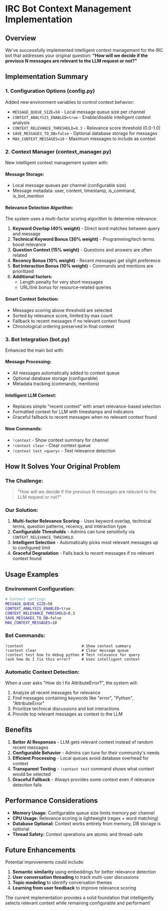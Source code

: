 # IRC Bot Context Management Implementation

## Overview

We've successfully implemented intelligent context management for the IRC bot that addresses your original question: **"How will we decide if the previous N messages are relevant to the LLM request or not?"**

## Implementation Summary

### 1. **Configuration Options** (config.py)
Added new environment variables to control context behavior:
- `MESSAGE_QUEUE_SIZE=50` - Local message queue size per channel
- `CONTEXT_ANALYSIS_ENABLED=true` - Enable/disable intelligent context analysis
- `CONTEXT_RELEVANCE_THRESHOLD=0.3` - Relevance score threshold (0.0-1.0)
- `SAVE_MESSAGES_TO_DB=false` - Optional database storage for messages
- `MAX_CONTEXT_MESSAGES=10` - Maximum messages to include as context

### 2. **Context Manager** (context_manager.py)
New intelligent context management system with:

#### **Message Storage:**
- Local message queues per channel (configurable size)
- Message metadata: user, content, timestamp, is_command, is_bot_mention

#### **Relevance Detection Algorithm:**
The system uses a multi-factor scoring algorithm to determine relevance:

1. **Keyword Overlap (40% weight)** - Direct word matches between query and message
2. **Technical Keyword Bonus (30% weight)** - Programming/tech terms boost relevance
3. **Question Context (15% weight)** - Questions and answers are often related
4. **Recency Bonus (10% weight)** - Recent messages get slight preference
5. **Bot Interaction Bonus (10% weight)** - Commands and mentions are prioritized
6. **Additional factors:**
   - Length penalty for very short messages
   - URL/link bonus for resource-related queries

#### **Smart Context Selection:**
- Messages scoring above threshold are selected
- Sorted by relevance score, limited by max count
- Fallback to recent messages if no relevant context found
- Chronological ordering preserved in final context

### 3. **Bot Integration** (bot.py)
Enhanced the main bot with:

#### **Message Processing:**
- All messages automatically added to context queue
- Optional database storage (configurable)
- Metadata tracking (commands, mentions)

#### **Intelligent LLM Context:**
- Replaces simple "recent context" with smart relevance-based selection
- Formatted context for LLM with timestamps and indicators
- Graceful fallback to recent messages when no relevant context found

#### **New Commands:**
- `!context` - Show context summary for channel
- `!context clear` - Clear context queue
- `!context test <query>` - Test relevance detection

## How It Solves Your Original Problem

### **The Challenge:**
> "How will we decide if the previous N messages are relevant to the LLM request or not?"

### **Our Solution:**
1. **Multi-factor Relevance Scoring** - Uses keyword overlap, technical terms, question patterns, recency, and interaction type
2. **Configurable Thresholds** - Admins can tune sensitivity via `CONTEXT_RELEVANCE_THRESHOLD`
3. **Intelligent Selection** - Automatically picks most relevant messages up to configured limit
4. **Graceful Degradation** - Falls back to recent messages if no relevant context found

## Usage Examples

### **Environment Configuration:**
```bash
# Context settings
MESSAGE_QUEUE_SIZE=50
CONTEXT_ANALYSIS_ENABLED=true
CONTEXT_RELEVANCE_THRESHOLD=0.3
SAVE_MESSAGES_TO_DB=false
MAX_CONTEXT_MESSAGES=10
```

### **Bot Commands:**
```
!context                          # Show context summary
!context clear                    # Clear message queue
!context test how to debug python # Test relevance for query
!ask how do I fix this error?     # Uses intelligent context
```

### **Automatic Context Detection:**
When a user asks "How do I fix AttributeError?", the system will:
1. Analyze all recent messages for relevance
2. Find messages containing keywords like "error", "Python", "AttributeError"
3. Prioritize technical discussions and bot interactions
4. Provide top relevant messages as context to the LLM

## Benefits

1. **Better AI Responses** - LLM gets relevant context instead of random recent messages
2. **Configurable Behavior** - Admins can tune for their community's needs
3. **Efficient Processing** - Local queues avoid database overhead for context
4. **Transparent Testing** - `!context test` command shows what context would be selected
5. **Graceful Fallback** - Always provides some context even if relevance detection fails

## Performance Considerations

- **Memory Usage:** Configurable queue size limits memory per channel
- **CPU Usage:** Relevance scoring is lightweight (regex + word matching)
- **Database Optional:** Context works entirely from memory, DB storage is optional
- **Thread Safety:** Context operations are atomic and thread-safe

## Future Enhancements

Potential improvements could include:
1. **Semantic similarity** using embeddings for better relevance detection
2. **User conversation threading** to track multi-user discussions
3. **Topic modeling** to identify conversation themes
4. **Learning from user feedback** to improve relevance scoring

The current implementation provides a solid foundation that intelligently selects relevant context while remaining configurable and performant!
